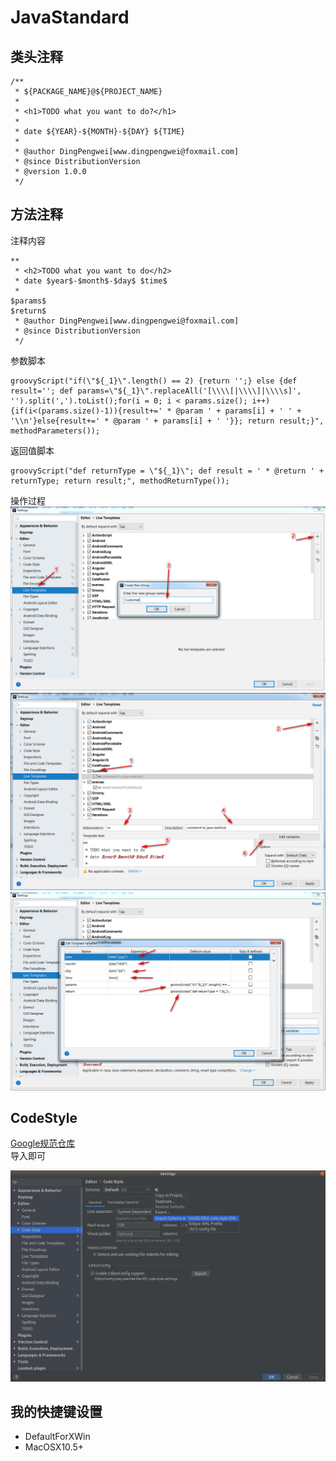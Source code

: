 # JavaStandard

## 类头注释

```
/**
 * ${PACKAGE_NAME}@${PROJECT_NAME}
 *
 * <h1>TODO what you want to do?</h1>
 *
 * date ${YEAR}-${MONTH}-${DAY} ${TIME}
 *
 * @author DingPengwei[www.dingpengwei@foxmail.com]
 * @since DistributionVersion
 * @version 1.0.0
 */
```

## 方法注释

注释内容

```
**
 * <h2>TODO what you want to do</h2>
 * date $year$-$month$-$day$ $time$   
 *
$params$
$return$
 * @author DingPengwei[www.dingpengwei@foxmail.com]
 * @since DistributionVersion
 */
```

参数脚本

```
groovyScript("if(\"${_1}\".length() == 2) {return '';} else {def result=''; def params=\"${_1}\".replaceAll('[\\\\[|\\\\]|\\\\s]', '').split(',').toList();for(i = 0; i < params.size(); i++) {if(i<(params.size()-1)){result+=' * @param ' + params[i] + ' ' + '\\n'}else{result+=' * @param ' + params[i] + ' '}}; return result;}", methodParameters());
```

返回值脚本

```
groovyScript("def returnType = \"${_1}\"; def result = ' * @return ' + returnType; return result;", methodReturnType());
```

操作过程  
![第一步](images/liveTemplate-1.png)  
![第二步](images/liveTemplate-2.png)  
![第三步](images/liveTemplate-3.png)

## CodeStyle

[Google规范仓库](https://github.com/google/styleguide)  
导入即可

![](/java/images/code-style.png)

## 我的快捷键设置

* DefaultForXWin
* MacOSX10.5+



